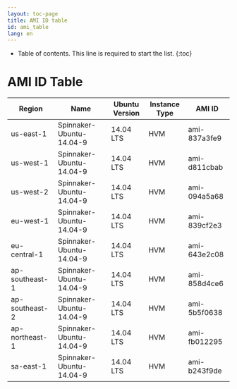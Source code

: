 ```yaml
---
layout: toc-page
title: AMI ID table
id: ami_table
lang: en
---
```


* Table of contents. This line is required to start the list.
{:toc}

# AMI ID Table


| Region         | Name                     | Ubuntu Version | Instance Type | AMI ID       |
|----------------|--------------------------|----------------|---------------|--------------|
| us-east-1      | Spinnaker-Ubuntu-14.04-9 | 14.04 LTS      | HVM           | ami-837a3fe9 |
| us-west-1      | Spinnaker-Ubuntu-14.04-9 | 14.04 LTS      | HVM           | ami-d811cbab |
| us-west-2      | Spinnaker-Ubuntu-14.04-9 | 14.04 LTS      | HVM           | ami-094a5a68 |
| eu-west-1      | Spinnaker-Ubuntu-14.04-9 | 14.04 LTS      | HVM           | ami-839cf2e3 |
| eu-central-1   | Spinnaker-Ubuntu-14.04-9 | 14.04 LTS      | HVM           | ami-643e2c08 |
| ap-southeast-1 | Spinnaker-Ubuntu-14.04-9 | 14.04 LTS      | HVM           | ami-858d4ce6 |
| ap-southeast-2 | Spinnaker-Ubuntu-14.04-9 | 14.04 LTS      | HVM           | ami-5b5f0638 |
| ap-northeast-1 | Spinnaker-Ubuntu-14.04-9 | 14.04 LTS      | HVM           | ami-fb012295 |
| sa-east-1      | Spinnaker-Ubuntu-14.04-9 | 14.04 LTS      | HVM           | ami-b243f9de |
